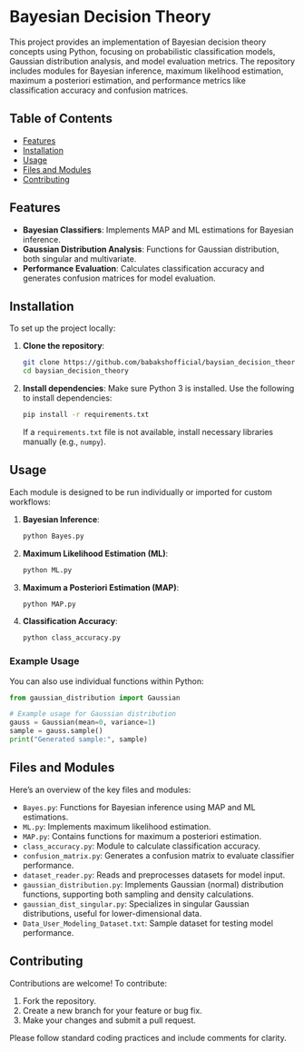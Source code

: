 # Bayesian Decision Theory

This project provides an implementation of Bayesian decision theory concepts using Python, focusing on probabilistic classification models, Gaussian distribution analysis, and model evaluation metrics. The repository includes modules for Bayesian inference, maximum likelihood estimation, maximum a posteriori estimation, and performance metrics like classification accuracy and confusion matrices.

## Table of Contents
- [Features](#features)
- [Installation](#installation)
- [Usage](#usage)
- [Files and Modules](#files-and-modules)
- [Contributing](#contributing)

## Features
- **Bayesian Classifiers**: Implements MAP and ML estimations for Bayesian inference.
- **Gaussian Distribution Analysis**: Functions for Gaussian distribution, both singular and multivariate.
- **Performance Evaluation**: Calculates classification accuracy and generates confusion matrices for model evaluation.

## Installation
To set up the project locally:

1. **Clone the repository**:
   ```bash
   git clone https://github.com/babakshofficial/baysian_decision_theory.git
   cd baysian_decision_theory
   ```
2. **Install dependencies**:
   Make sure Python 3 is installed. Use the following to install dependencies:
   ```bash
   pip install -r requirements.txt
   ```
   If a `requirements.txt` file is not available, install necessary libraries manually (e.g., `numpy`).

## Usage
Each module is designed to be run individually or imported for custom workflows:

1. **Bayesian Inference**:
   ```bash
   python Bayes.py
   ```
2. **Maximum Likelihood Estimation (ML)**:
   ```bash
   python ML.py
   ```
3. **Maximum a Posteriori Estimation (MAP)**:
   ```bash
   python MAP.py
   ```
4. **Classification Accuracy**:
   ```bash
   python class_accuracy.py
   ```
   
### Example Usage
You can also use individual functions within Python:

```python
from gaussian_distribution import Gaussian

# Example usage for Gaussian distribution
gauss = Gaussian(mean=0, variance=1)
sample = gauss.sample()
print("Generated sample:", sample)
```

## Files and Modules
Here’s an overview of the key files and modules:

- `Bayes.py`: Functions for Bayesian inference using MAP and ML estimations.
- `ML.py`: Implements maximum likelihood estimation.
- `MAP.py`: Contains functions for maximum a posteriori estimation.
- `class_accuracy.py`: Module to calculate classification accuracy.
- `confusion_matrix.py`: Generates a confusion matrix to evaluate classifier performance.
- `dataset_reader.py`: Reads and preprocesses datasets for model input.
- `gaussian_distribution.py`: Implements Gaussian (normal) distribution functions, supporting both sampling and density calculations.
- `gaussian_dist_singular.py`: Specializes in singular Gaussian distributions, useful for lower-dimensional data.
- `Data_User_Modeling_Dataset.txt`: Sample dataset for testing model performance.
  
## Contributing
Contributions are welcome! To contribute:
1. Fork the repository.
2. Create a new branch for your feature or bug fix.
3. Make your changes and submit a pull request.

Please follow standard coding practices and include comments for clarity.

